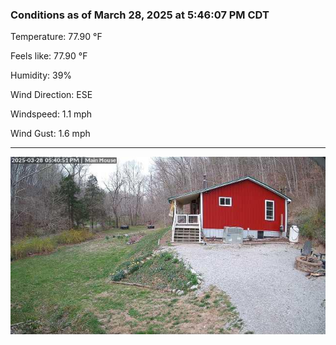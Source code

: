 ### Conditions as of March 28, 2025 at 5:46:07 PM CDT 

Temperature: 77.90 &deg;F

Feels like: 77.90 &deg;F

Humidity: 39%

Wind Direction: ESE

Windspeed: 1.1 mph

Wind Gust: 1.6 mph

---

<img src="./images/latest.jpeg"/>

